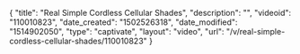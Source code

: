 {
    "title": "Real Simple Cordless Cellular Shades",
    "description": "",
    "videoid": "110010823",
    "date_created": "1502526318",
    "date_modified": "1514902050",
    "type": "captivate",
    "layout": "video",
    "url": "\/v\/real-simple-cordless-cellular-shades\/110010823"
}
